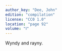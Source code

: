 ```yaml
---
author_key: "Dee, John"
edition: "compilation"
license: "CC0 1.0"
location: "page 92"
volume: "Ⅰ"
---
```

Wyndy and rayny.
